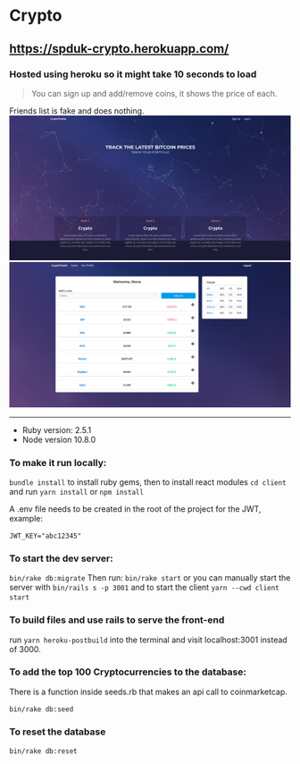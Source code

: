 # Crypto

## https://spduk-crypto.herokuapp.com/

### Hosted using heroku so it might take 10 seconds to load

> You can sign up and add/remove coins, it shows the price of each.

Friends list is fake and does nothing.
![](Crypto.jpg)
![](Profile.jpg)

---

- Ruby version: 2.5.1
- Node version 10.8.0

### To make it run locally:

`bundle install` to install ruby gems, then to install react modules `cd client` and run `yarn install` or `npm install`

A .env file needs to be created in the root of the project for the JWT, example:

```
JWT_KEY="abc12345"
```

### To start the dev server:

`bin/rake db:migrate`
Then run:
`bin/rake start` or you can manually start the server with `bin/rails s -p 3001` and to start the client `yarn --cwd client start`

### To build files and use rails to serve the front-end

run `yarn heroku-postbuild` into the terminal and visit localhost:3001 instead of 3000.

### To add the top 100 Cryptocurrencies to the database:

There is a function inside seeds.rb that makes an api call to coinmarketcap.

```
bin/rake db:seed
```

### To reset the database

```
bin/rake db:reset
```
